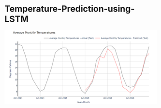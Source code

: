 # Temperature-Prediction-using-LSTM
![alt text](https://github.com/rahul0906/Temperature-Prediction-using-LSTM/blob/main/Ae_haloo.png)
